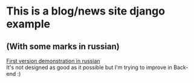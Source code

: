 # This is a blog/news site django example #
## (With some marks in russian) ##
[First version demonstration in russian](https://youtu.be/UK4bFVNDZRk)  
It's not designed as good as it possible but I'm trying to improve in Back-end :)
